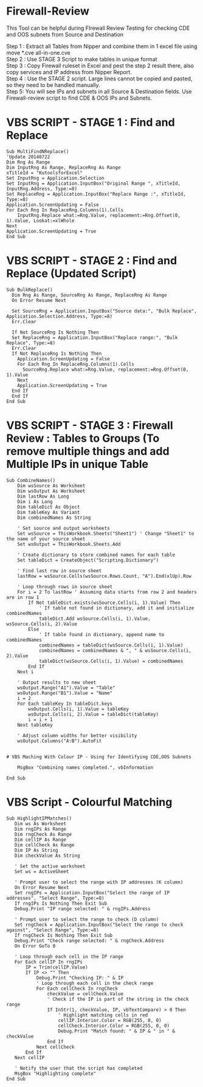 # Firewall-Review
This Tool can be helpful during FIrewall Review Testing for checking CDE and OOS subnets from Source and Destination


Step 1 : Extract all Tables from Nipper and combine them in 1 excel file using move *.cve all-in-one.cve   
Step 2 : Use STAGE 3 Script to make tables in unique format     
Step 3 : Copy Firewall ruleset in Excel and pest the step 2 result there, also copy services and IP address from Nipper Report.         
Step 4 : Use the STAGE 2 script. Large lines cannot be copied and pasted, so they need to be handled manually.     
Step 5: You will see IPs and subnets in all Source & Destination fields. Use Firewall-review script to find CDE & OOS IPs and Subnets.     


# VBS SCRIPT - STAGE 1 : Find and Replace
```
Sub MultiFindNReplace()
'Update 20140722
Dim Rng As Range
Dim InputRng As Range, ReplaceRng As Range
xTitleId = "KutoolsforExcel"
Set InputRng = Application.Selection
Set InputRng = Application.InputBox("Original Range ", xTitleId, InputRng.Address, Type:=8)
Set ReplaceRng = Application.InputBox("Replace Range :", xTitleId, Type:=8)
Application.ScreenUpdating = False
For Each Rng In ReplaceRng.Columns(1).Cells
    InputRng.Replace what:=Rng.Value, replacement:=Rng.Offset(0, 1).Value, Lookat:=xlWhole
Next
Application.ScreenUpdating = True
End Sub

```

# VBS SCRIPT - STAGE 2 : Find and Replace (Updated Script)
```
Sub BulkReplace()
  Dim Rng As Range, SourceRng As Range, ReplaceRng As Range
  On Error Resume Next

  Set SourceRng = Application.InputBox("Source data:", "Bulk Replace", Application.Selection.Address, Type:=8)
  Err.Clear

  If Not SourceRng Is Nothing Then
  Set ReplaceRng = Application.InputBox("Replace range:", "Bulk Replace", Type:=8)
  Err.Clear
  If Not ReplaceRng Is Nothing Then
    Application.ScreenUpdating = False
    For Each Rng In ReplaceRng.Columns(1).Cells
      SourceRng.Replace what:=Rng.Value, replacement:=Rng.Offset(0, 1).Value
    Next
    Application.ScreenUpdating = True
  End If
  End If
End Sub
```

# VBS SCRIPT - STAGE 3 : Firewall Review : Tables to Groups (To remove multiple things and add Multiple IPs in unique Table

```
Sub CombineNames()
    Dim wsSource As Worksheet
    Dim wsOutput As Worksheet
    Dim lastRow As Long
    Dim i As Long
    Dim tableDict As Object
    Dim tableKey As Variant
    Dim combinedNames As String
    
    ' Set source and output worksheets
    Set wsSource = ThisWorkbook.Sheets("Sheet1") ' Change "Sheet1" to the name of your source sheet
    Set wsOutput = ThisWorkbook.Sheets.Add
    
    ' Create dictionary to store combined names for each table
    Set tableDict = CreateObject("Scripting.Dictionary")
    
    ' Find last row in source sheet
    lastRow = wsSource.Cells(wsSource.Rows.Count, "A").End(xlUp).Row
    
    ' Loop through rows in source sheet
    For i = 2 To lastRow ' Assuming data starts from row 2 and headers are in row 1
        If Not tableDict.exists(wsSource.Cells(i, 1).Value) Then
            ' If table not found in dictionary, add it and initialize combinedNames
            tableDict.Add wsSource.Cells(i, 1).Value, wsSource.Cells(i, 2).Value
        Else
            ' If table found in dictionary, append name to combinedNames
            combinedNames = tableDict(wsSource.Cells(i, 1).Value)
            combinedNames = combinedNames & ", " & wsSource.Cells(i, 2).Value
            tableDict(wsSource.Cells(i, 1).Value) = combinedNames
        End If
    Next i
    
    ' Output results to new sheet
    wsOutput.Range("A1").Value = "Table"
    wsOutput.Range("B1").Value = "Name"
    i = 2
    For Each tableKey In tableDict.keys
        wsOutput.Cells(i, 1).Value = tableKey
        wsOutput.Cells(i, 2).Value = tableDict(tableKey)
        i = i + 1
    Next tableKey
    
    ' Adjust column widths for better visibility
    wsOutput.Columns("A:B").AutoFit


# VBS Maching With Colour IP - Using for Identifying CDE,OOS Subnets

    MsgBox "Combining names completed.", vbInformation
    
End Sub
```

# VBS Script - Colourful Matching

 ```
Sub HighlightIPMatches()
    Dim ws As Worksheet
    Dim rngIPs As Range
    Dim rngCheck As Range
    Dim cellIP As Range
    Dim cellCheck As Range
    Dim IP As String
    Dim checkValue As String
    
    ' Set the active worksheet
    Set ws = ActiveSheet
    
    ' Prompt user to select the range with IP addresses (K column)
    On Error Resume Next
    Set rngIPs = Application.InputBox("Select the range of IP addresses", "Select Range", Type:=8)
    If rngIPs Is Nothing Then Exit Sub
    Debug.Print "IP range selected: " & rngIPs.Address
    
    ' Prompt user to select the range to check (D column)
    Set rngCheck = Application.InputBox("Select the range to check against", "Select Range", Type:=8)
    If rngCheck Is Nothing Then Exit Sub
    Debug.Print "Check range selected: " & rngCheck.Address
    On Error GoTo 0
    
    ' Loop through each cell in the IP range
    For Each cellIP In rngIPs
        IP = Trim(cellIP.Value)
        If IP <> "" Then
            Debug.Print "Checking IP: " & IP
            ' Loop through each cell in the check range
            For Each cellCheck In rngCheck
                checkValue = cellCheck.Value
                ' Check if the IP is part of the string in the check range
                If InStr(1, checkValue, IP, vbTextCompare) > 0 Then
                    ' Highlight matching cells in red
                    cellIP.Interior.Color = RGB(255, 0, 0)
                    cellCheck.Interior.Color = RGB(255, 0, 0)
                    Debug.Print "Match found: " & IP & " in " & checkValue
                End If
            Next cellCheck
        End If
    Next cellIP
    
    ' Notify the user that the script has completed
    MsgBox "Highlighting complete"
End Sub


```

